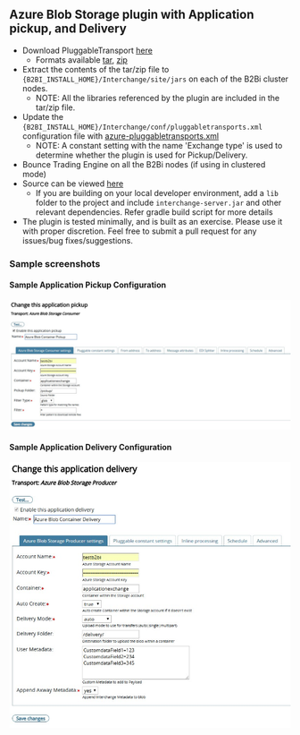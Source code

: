 ## Azure Blob Storage plugin with Application pickup, and Delivery
* Download PluggableTransport [here](https://github.com/cmanda/axway-b2b-plugins/tree/master/b2b-azure-plugin/distributions)
  * Formats available [tar](distributions/b2b-azure-plugin.tar), [zip](distributions/b2b-azure-plugin.zip)
* Extract the contents of the tar/zip file to ```{B2BI_INSTALL_HOME}/Interchange/site/jars``` on each of the B2Bi cluster nodes.
  * NOTE: All the libraries referenced by the plugin are included in the tar/zip file.
* Update the ```{B2BI_INSTALL_HOME}/Interchange/conf/pluggabletransports.xml``` configuration file with [azure-pluggabletransports.xml](distributions/azure-pluggabletransport.xml)
  * NOTE: A constant setting with the name 'Exchange type' is used to determine whether the plugin is used for Pickup/Delivery.
* Bounce Trading Engine on all the B2Bi nodes (if using in clustered mode)
* Source can be viewed [here](https://github.com/cmanda/axway-b2b-plugins/tree/master/b2b-azure-plugin)
  * If you are building on your local developer environment, add a ```lib``` folder to the project and include ```interchange-server.jar``` and other relevant dependencies. Refer gradle build script for more details
* The plugin is tested minimally, and is built as an exercise. Please use it with proper discretion. Feel free to submit a pull request for any issues/bug fixes/suggestions.

### Sample screenshots

#### Sample Application Pickup Configuration
![Sample Application Pickup Configuration](distributions/images/Sample_ApplicationPickup.JPG)


#### Sample Application Delivery Configuration
![Sample Application Delivery Configuration](distributions/images/Sample_ApplicationDelivery.JPG)
